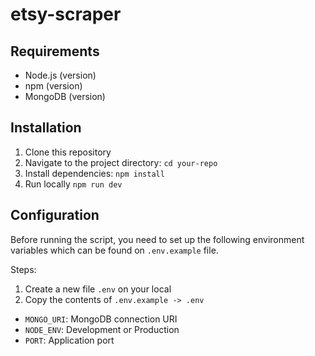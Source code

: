 # etsy-scraper

## Requirements

- Node.js (version)
- npm (version)
- MongoDB (version)

## Installation

1. Clone this repository
2. Navigate to the project directory: `cd your-repo`
3. Install dependencies: `npm install`
4. Run locally `npm run dev`

## Configuration

Before running the script, you need to set up the following environment variables which can be found on `.env.example` file.

Steps:
1. Create a new file `.env` on your local
2. Copy the contents of `.env.example -> .env`
- `MONGO_URI`: MongoDB connection URI
- `NODE_ENV`: Development or Production
- `PORT`: Application port
